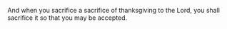 And when you sacrifice a sacrifice of thanksgiving to the Lord, you shall sacrifice it so that you may be accepted.
